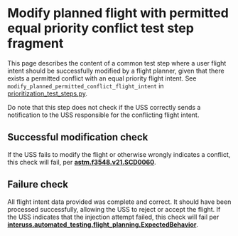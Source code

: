 # Modify planned flight with permitted equal priority conflict test step fragment

This page describes the content of a common test step where a user flight intent should be successfully modified by a
flight planner, given that there exists a permitted conflict with an equal priority flight intent.
See `modify_planned_permitted_conflict_flight_intent` in [prioritization_test_steps.py](prioritization_test_steps.py).

Do note that this step does not check if the USS correctly sends a notification to the USS responsible for the
conflicting flight intent.

## Successful modification check

If the USS fails to modify the flight or otherwise wrongly indicates a conflict, this check will fail, per
**[astm.f3548.v21.SCD0060](../../requirements/astm/f3548/v21.md)**.

## Failure check

All flight intent data provided was complete and correct. It should have been processed successfully, allowing the USS
to reject or accept the flight. If the USS indicates that the injection attempt failed, this check will fail per
**[interuss.automated_testing.flight_planning.ExpectedBehavior](../../requirements/interuss/automated_testing/flight_planning.md)**.
